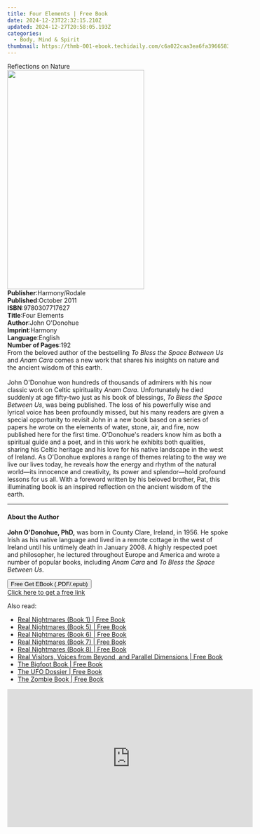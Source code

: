 ```yaml
---
title: Four Elements | Free Book
date: 2024-12-23T22:32:15.210Z
updated: 2024-12-27T20:58:05.193Z
categories:
  - Body, Mind & Spirit
thumbnail: https://thmb-001-ebook.techidaily.com/c6a022caa3ea6fa3966583c3d42b9478a1d68a60e15af1e96c36f63ef8620892.jpg
---
```

<main id="book-container">
  <div class="flex flex-col">
    <div class="book-brief flex-1 py-6 px-4 sm:p-6 md:py-10 md:px-8">
      <!-- brief-->
      <div class="book-brief-main">Reflections on Nature</div>
    </div>
    <div
      class="book-meta-info flex-1 grid gap-4 col-start-1 col-end-3 row-start-1 sm:mb-6 sm:grid-cols-4 lg:gap-6 lg:col-start-2 lg:row-end-6 lg:row-span-6 lg:mb-0"
    >
      <div
        class="book-meta-info-left place-content-center mt-4 p-4 text-sm leading-6 col-start-2 col-span-2 dark:text-slate-400"
      >
        <img
          class="w-full h-500 object-cover rounded-lg sm:h-255 sm:col-span-2 lg:col-span-full"
          src="https://img-001-ebook.techidaily.com/4f56e67c0e4bcb64f9c1fc3a1f3d8c453af602097fd8c1be200e72f48bc400a0.jpg"
          alt=""
          width="312"
          height="500"
        />
      </div>
      <div
        class="book-meta-info-right mt-2 col-start-1 row-start-2 col-span-3 self-center"
      >
        <!-- meta data  -->
        <div class="flex flex-col px-4 md:px-8">
          <div class="flex-1">
            <strong>Publisher</strong>:<span class="px-2">Harmony/Rodale</span>
          </div>
          <div class="flex-1">
            <strong>Published</strong>:<span class="px-2">October 2011</span>
          </div>
          <div class="flex-1">
            <strong>ISBN</strong>:<span class="px-2">9780307717627</span>
          </div>
          <div class="flex-1">
            <strong>Title</strong>:<span class="px-2">Four Elements</span>
          </div>
          <div class="flex-1">
            <strong>Author</strong>:<span class="px-2">John O&#39;Donohue</span>
          </div>
          <div class="flex-1">
            <strong>Imprint</strong>:<span class="px-2">Harmony</span>
          </div>
          <div class="flex-1">
            <strong>Language</strong>:<span class="px-2">English</span>
          </div>
          <div class="flex-1">
            <strong>Number of Pages</strong>:<span class="px-2">192</span>
          </div>
        </div>
      </div>
    </div>
    <div class="book-description flex-1 py-6 px-4 sm:p-6 md:py-10 md:px-8">
      <div class="book-description-main">
        <div accordion-content="" id="description">
          From the beloved author of the bestselling
          <i>To Bless the Space Between Us</i> and <i>Anam Cara </i>comes a new
          work that shares his insights on nature and the ancient wisdom of this
          earth.<br /><br />John O'Donohue won hundreds of thousands of admirers
          with his now classic work on Celtic spirituality <i>Anam Cara</i>.
          Unfortunately he died suddenly at age fifty-two just as his book of
          blessings, <i>To Bless the Space Between Us</i>, was being published.
          The loss of his powerfully wise and lyrical voice has been profoundly
          missed, but his many readers are given a special opportunity to
          revisit John in a new book based on a series of papers he wrote on the
          elements of water, stone, air, and fire, now published here for the
          first time. O'Donohue's readers know him as both a spiritual guide and
          a poet, and in this work he exhibits both qualities, sharing his
          Celtic heritage and his love for his native landscape in the west of
          Ireland. As O'Donohue explores a range of themes relating to the way
          we live our lives today, he reveals how the energy and rhythm of the
          natural world—its innocence and creativity, its power and
          splendor—hold profound lessons for us all. With a foreword written by
          his beloved brother, Pat, this illuminating book is an inspired
          reflection on the ancient wisdom of the earth.
        </div>
        <div class="accordion-fader"></div>
      </div>
    </div>
    <div class="book-excerpts flex-1 py-6 px-4 sm:p-6 md:py-10 md:px-8">
      <!-- excerpts-->
      <div class="book-excerpts-main">
        <hr />
        <h4 class="placeholder placeholder-heading">
          <span>About the Author</span>
        </h4>
        <p>
          <b>John O'Donohue, PhD,</b> was born in County Clare, Ireland, in
          1956. He spoke Irish as his native language and lived in a remote
          cottage in the west of Ireland until his untimely death in January
          2008. A highly respected poet and philosopher, he lectured throughout
          Europe and America and wrote a number of popular books,
          including&nbsp;<i>Anam Cara</i>&nbsp;and&nbsp;<i
            >To Bless the Space Between Us</i
          >.
        </p>
      </div>
    </div>
    <div
      class="book-about-author flex-1 py-6 px-4 sm:p-6 md:py-10 md:px-8"
    ></div>
    <div class="book-free-get flex-1 py-6 px-4 sm:p-6 md:py-10 md:px-8">
      <button
        id="btn-free-get"
        class="bg-blue-500 hover:bg-blue-700 text-white font-bold py-2 px-4 rounded"
      >
        Free Get EBook (.PDF/.epub)
      </button>
      <div id="countdown-display" class="px-2 text-lg mt-2"></div>
      <a
        id="free-link"
        class="hidden bg-blue-500 hover:bg-blue-700 text-white font-bold py-2 px-4 rounded"
        href="https://www.ebooks.com/en-us/book/649799/four-elements/john-o-donohue/"
        target="_blank"
        >Click here to get a free link</a
      >
    </div>
    <script>
      let countdownTime = 0;
      let countdownInterval = null;
      document
        .getElementById('btn-free-get')
        .addEventListener('click', startCountdown);
      function startCountdown() {
        countdownTime = new Date().getTime() + 60000 * 3;
        countdownInterval = setInterval(updateCountdown, 1000);
        document.getElementById('btn-free-get').disabled = true;
        document
          .getElementById('btn-free-get')
          .classList.add('bg-gray-500', 'cursor-not-allowed');
      }
      function updateCountdown() {
        let currentTime = new Date().getTime();
        let timeLeft = countdownTime - currentTime;
        let secondsLeft = Math.floor(timeLeft / 1000);
        document.getElementById('countdown-display').innerHTML =
          `Remaining time: ${secondsLeft} seconds.`;
        if (secondsLeft <= 0) {
          clearInterval(countdownInterval);
          document.getElementById('btn-free-get').classList.add('hidden');
          document.getElementById('free-link').classList.remove('hidden');
          document.getElementById('countdown-display').innerHTML = '';
        }
      }
    </script>
  </div>
</main>

<ins class="adsbygoogle"
      style="display:block"
      data-ad-client="ca-pub-7571918770474297"
      data-ad-slot="8358498916"
      data-ad-format="auto"
      data-full-width-responsive="true"></ins>
    

<span class="atpl-alsoreadstyle">Also read:</span>
<div><ul>
<li><a href="https://novels-ebooks.techidaily.com/96489607-9781578594009-real-nightmares-book-1/"><u>Real Nightmares (Book 1) | Free Book</u></a></li>
<li><a href="https://novels-ebooks.techidaily.com/96489609-9781578594139-real-nightmares-book-5/"><u>Real Nightmares (Book 5) | Free Book</u></a></li>
<li><a href="https://novels-ebooks.techidaily.com/96489610-9781578594160-real-nightmares-book-6/"><u>Real Nightmares (Book 6) | Free Book</u></a></li>
<li><a href="https://novels-ebooks.techidaily.com/96489606-9781578594344-real-nightmares-book-7/"><u>Real Nightmares (Book 7) | Free Book</u></a></li>
<li><a href="https://novels-ebooks.techidaily.com/96489612-9781578594382-real-nightmares-book-8/"><u>Real Nightmares (Book 8) | Free Book</u></a></li>
<li><a href="https://novels-ebooks.techidaily.com/96489619-9781578596027-real-visitors-voices-from-beyond-and-parallel-dimensions/"><u>Real Visitors, Voices from Beyond, and Parallel Dimensions | Free Book</u></a></li>
<li><a href="https://novels-ebooks.techidaily.com/96489620-9781578595785-the-bigfoot-book/"><u>The Bigfoot Book | Free Book</u></a></li>
<li><a href="https://novels-ebooks.techidaily.com/96489624-9781578595808-the-ufo-dossier/"><u>The UFO Dossier | Free Book</u></a></li>
<li><a href="https://novels-ebooks.techidaily.com/96489615-9781578595310-the-zombie-book/"><u>The Zombie Book | Free Book</u></a></li>
</ul></div>

<!-- affiliate ads begin -->
<iframe width="560" height="315" src="https://www.youtube.com/embed/iOVkXoUxLf4?si=QfC18T2cb5OkiaXo" title="YouTube video player" frameborder="0" allow="accelerometer; autoplay; clipboard-write; encrypted-media; gyroscope; picture-in-picture; web-share" referrerpolicy="strict-origin-when-cross-origin" allowfullscreen></iframe>
<!-- affiliate ads end -->


